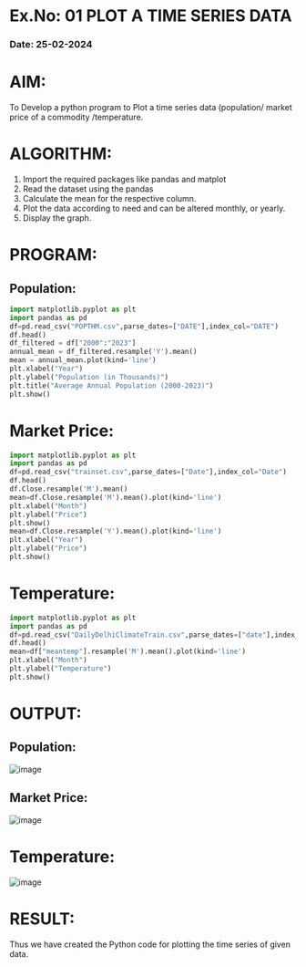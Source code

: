 # Ex.No: 01 PLOT A TIME SERIES DATA
###  Date: 25-02-2024

# AIM:
To Develop a python program to Plot a time series data (population/ market price of a commodity
/temperature.
# ALGORITHM:
1. Import the required packages like pandas and matplot
2. Read the dataset using the pandas
3. Calculate the mean for the respective column.
4. Plot the data according to need and can be altered monthly, or yearly.
5. Display the graph.
# PROGRAM:
## Population:

```python
import matplotlib.pyplot as plt
import pandas as pd
df=pd.read_csv("POPTHM.csv",parse_dates=["DATE"],index_col="DATE")
df.head()
df_filtered = df["2000":"2023"]
annual_mean = df_filtered.resample('Y').mean()
mean = annual_mean.plot(kind='line')
plt.xlabel("Year")
plt.ylabel("Population (in Thousands)")
plt.title("Average Annual Population (2000-2023)")
plt.show()
```
# Market Price:
```python
import matplotlib.pyplot as plt
import pandas as pd
df=pd.read_csv("trainset.csv",parse_dates=["Date"],index_col="Date")
df.head()
df.Close.resample('M').mean()
mean=df.Close.resample('M').mean().plot(kind='line')
plt.xlabel("Month")
plt.ylabel("Price")
plt.show()
mean=df.Close.resample('Y').mean().plot(kind='line')
plt.xlabel("Year")
plt.ylabel("Price")
plt.show()
```
# Temperature:
```python
import matplotlib.pyplot as plt
import pandas as pd
df=pd.read_csv("DailyDelhiClimateTrain.csv",parse_dates=["date"],index_col="date")
df.head()
mean=df["meantemp"].resample('M').mean().plot(kind='line')
plt.xlabel("Month")
plt.ylabel("Temperature")
plt.show()
```


# OUTPUT:
## Population:
![image](https://github.com/vikashsenthil21/TSA_EXP1/assets/119433834/3abd2eab-03df-4746-b71d-44483a5691f7)
## Market Price:
![image](https://github.com/vikashsenthil21/TSA_EXP1/assets/119433834/f27f1b4e-cbfd-4179-bb9c-39e69e97bf4e)



# Temperature:

![image](https://github.com/vikashsenthil21/TSA_EXP1/assets/119433834/07446df4-1225-419d-b081-d66612bd9a6c)






# RESULT:
Thus we have created the Python code for plotting the time series of given data.












